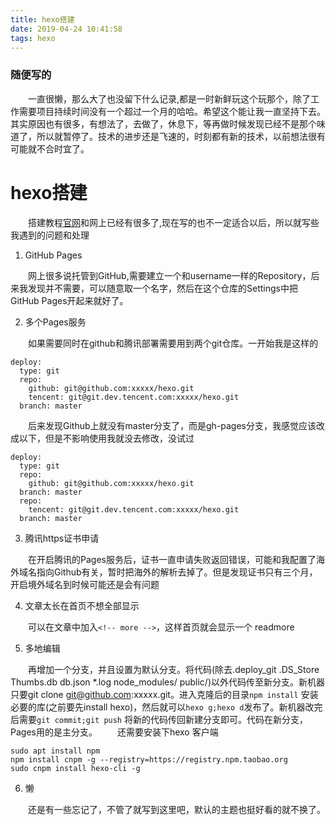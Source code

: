 ```yaml
---
title: hexo搭建
date: 2019-04-24 10:41:58
tags: hexo
---
```


### 随便写的

&emsp;&emsp;一直很懒，那么大了也没留下什么记录,都是一时新鲜玩这个玩那个，除了工作需要项目持续时间没有一个超过一个月的哈哈。希望这个能让我一直坚持下去。其实原因也有很多，有想法了，去做了，休息下，等再做时候发现已经不是那个味道了，所以就暂停了。技术的进步还是飞速的，时刻都有新的技术，以前想法很有可能就不合时宜了。

<!-- more -->

# hexo搭建

&emsp;&emsp;搭建教程[官网](https://hexo.io/)和网上已经有很多了,现在写的也不一定适合以后，所以就写些我遇到的问题和处理

1. GitHub Pages

&emsp;&emsp;网上很多说托管到GitHub,需要建立一个和username一样的Repository，后来我发现并不需要，可以随意取一个名字，然后在这个仓库的Settings中把GitHub Pages开起来就好了。

2. 多个Pages服务

&emsp;&emsp;如果需要同时在github和腾讯部署需要用到两个git仓库。一开始我是这样的

```
deploy:
  type: git
  repo:
    github: git@github.com:xxxxx/hexo.git
    tencent: git@git.dev.tencent.com:xxxxx/hexo.git
  branch: master
```

&emsp;&emsp;后来发现Github上就没有master分支了，而是gh-pages分支，我感觉应该改成以下，但是不影响使用我就没去修改，没试过

```
deploy:
  type: git
  repo:
    github: git@github.com:xxxxx/hexo.git
  branch: master
  repo:
    tencent: git@git.dev.tencent.com:xxxxx/hexo.git
  branch: master
```

3. 腾讯https证书申请

&emsp;&emsp;在开启腾讯的Pages服务后，证书一直申请失败返回错误，可能和我配置了海外域名指向Github有关，暂时把海外的解析去掉了。但是发现证书只有三个月，开启境外域名到时候可能还是会有问题

4. 文章太长在首页不想全部显示

&emsp;&emsp;可以在文章中加入`<!-- more -->`，这样首页就会显示一个 readmore

5. 多地编辑

&emsp;&emsp;再增加一个分支，并且设置为默认分支。将代码(除去.deploy_git .DS_Store Thumbs.db db.json *.log node_modules/ public/)以外代码传至新分支。新机器只要git clone git@github.com:xxxxx.git。进入克隆后的目录`npm install` 安装必要的库(之前要先install hexo)，然后就可以`hexo g;hexo d`发布了。新机器改完后需要`git commit;git push` 将新的代码传回新建分支即可。代码在新分支，Pages用的是主分支。
&emsp;&emsp;还需要安装下hexo 客户端
```
sudo apt install npm
npm install cnpm -g --registry=https://registry.npm.taobao.org
sudo cnpm install hexo-cli -g
```

6. 懒

&emsp;&emsp;还是有一些忘记了，不管了就写到这里吧，默认的主题也挺好看的就不换了。

